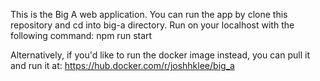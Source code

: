 This is the Big A web application. You can run the app by clone this repository and cd into big-a directory.
Run on your localhost with the following command: 
npm run start

Alternatively, if you'd like to run the docker image instead, you can pull it and run it at:
https://hub.docker.com/r/joshhklee/big_a

